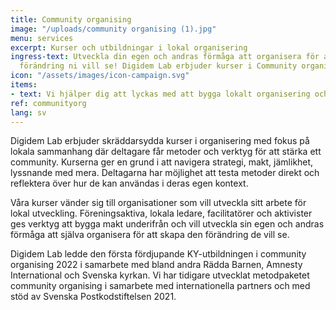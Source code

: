 ```yaml
---
title: Community organising
image: "/uploads/community organising (1).jpg"
menu: services
excerpt: Kurser och utbildningar i lokal organisering
ingress-text: Utveckla din egen och andras förmåga att organisera för att skapa den
  förändring ni vill se! Digidem Lab erbjuder kurser i Community organising
icon: "/assets/images/icon-campaign.svg"
items:
- text: Vi hjälper dig att lyckas med att bygga lokalt organisering och ledarskap! Våra beprövade metodpaket kombinerat med fokus på lokala behov och utmaningar ger din organisation förutsättningar att växa och utvecklas.
ref: communityorg
lang: sv
---
```

Digidem Lab erbjuder skräddarsydda kurser i organisering med fokus på lokala sammanhang där deltagare får metoder och verktyg för att stärka ett community. Kurserna ger en grund i att navigera strategi, makt, jämlikhet, lyssnande med mera. Deltagarna har möjlighet att testa metoder direkt och reflektera över hur de kan användas i deras egen kontext.

Våra kurser vänder sig till organisationer som vill utveckla sitt arbete för lokal utveckling. Föreningsaktiva, lokala ledare, facilitatörer och aktivister ges verktyg att bygga makt underifrån och vill utveckla sin egen och andras förmåga att själva organisera för att skapa den förändring de vill se.

Digidem Lab ledde den första fördjupande KY-utbildningen i community organising 2022 i samarbete med bland andra Rädda Barnen, Amnesty International och Svenska kyrkan. Vi har tidigare utvecklat metodpaketet community organising i samarbete med internationella partners och med stöd av Svenska Postkodstiftelsen 2021.
